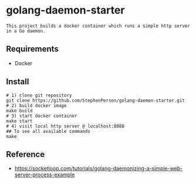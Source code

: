 # golang-daemon-starter

    This project builds a docker container which runs a simple http server in a Go daemon.

## Requirements

* Docker

## Install

```/bin/bash
# 1) clone git repository 
git clone https://github.com/StephenPerson/golang-daemon-starter.git
# 2) build docker image
make build
# 3) start docker container
make start
# 4) visit local http server @ localhost:8080
## To see all available commands
make
```

## Reference

* https://socketloop.com/tutorials/golang-daemonizing-a-simple-web-server-process-example
